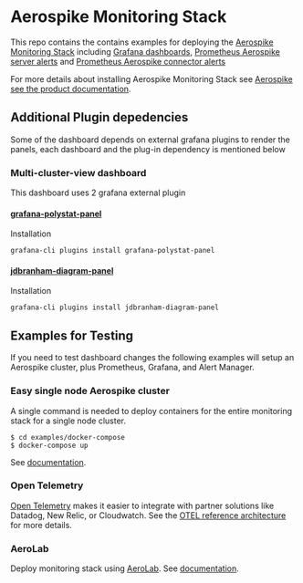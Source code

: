 # Aerospike Monitoring Stack
This repo contains the contains examples for deploying the [Aerospike Monitoring Stack](https://aerospike.com/docs/monitorstack) including [Grafana dashboards](./config/grafana/), [Prometheus Aerospike server alerts](./config/prometheus/aerospike_rules.yml) and  [Prometheus Aerospike connector alerts](./config/prometheus/aerospike_connector_rules.yml)

For more details about installing Aerospike Monitoring Stack see [Aerospike see the product documentation](https://www.aerospike.com/docs/tools/monitorstack).

## Additional Plugin depedencies
Some of the dashboard depends on external grafana plugins to render the panels, each dashboard and the plug-in dependency is mentioned below
### Multi-cluster-view dashboard
This dashboard uses 2 grafana external plugin 
#### [grafana-polystat-panel](https://grafana.com/grafana/plugins/grafana-polystat-panel)
Installation
```
grafana-cli plugins install grafana-polystat-panel
```
#### [jdbranham-diagram-panel](https://grafana.com/grafana/plugins/jdbranham-diagram-panel)
Installation
```
grafana-cli plugins install jdbranham-diagram-panel
```

## Examples for Testing
If you need to test dashboard changes the following examples will setup
an Aerospike cluster, plus Prometheus, Grafana, and Alert Manager. 

### Easy single node Aerospike cluster

A single command is needed to deploy containers for the entire monitoring stack for a single node cluster.
```
$ cd examples/docker-compose
$ docker-compose up
```
See [documentation](examples/docker-compose/).

### Open Telemetry

[Open Telemetry](https://opentelemetry.io/) makes it easier to integrate with partner solutions like Datadog,
New Relic, or Cloudwatch. See the [OTEL reference architecture](examples/otel/) for
more details. 

### AeroLab

Deploy monitoring stack using [AeroLab](https://github.com/aerospike/aerolab).  See [documentation](examples/aerolab/).
